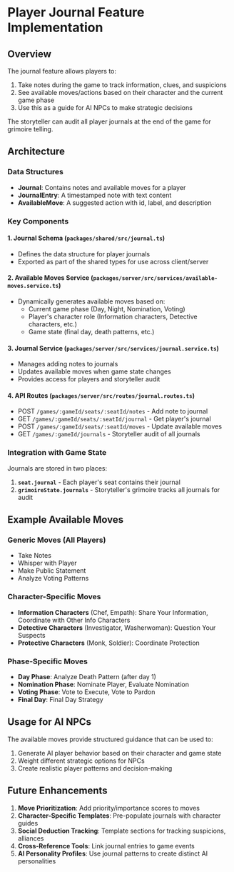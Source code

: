 # Player Journal Feature Implementation

## Overview
The journal feature allows players to:
1. Take notes during the game to track information, clues, and suspicions
2. See available moves/actions based on their character and the current game phase
3. Use this as a guide for AI NPCs to make strategic decisions

The storyteller can audit all player journals at the end of the game for grimoire telling.

## Architecture

### Data Structures
- **Journal**: Contains notes and available moves for a player
- **JournalEntry**: A timestamped note with text content  
- **AvailableMove**: A suggested action with id, label, and description

### Key Components

#### 1. Journal Schema (`packages/shared/src/journal.ts`)
- Defines the data structure for player journals
- Exported as part of the shared types for use across client/server

#### 2. Available Moves Service (`packages/server/src/services/available-moves.service.ts`)
- Dynamically generates available moves based on:
  - Current game phase (Day, Night, Nomination, Voting)
  - Player's character role (Information characters, Detective characters, etc.)
  - Game state (final day, death patterns, etc.)

#### 3. Journal Service (`packages/server/src/services/journal.service.ts`)  
- Manages adding notes to journals
- Updates available moves when game state changes
- Provides access for players and storyteller audit

#### 4. API Routes (`packages/server/src/routes/journal.routes.ts`)
- POST `/games/:gameId/seats/:seatId/notes` - Add note to journal
- GET `/games/:gameId/seats/:seatId/journal` - Get player's journal
- POST `/games/:gameId/seats/:seatId/moves` - Update available moves
- GET `/games/:gameId/journals` - Storyteller audit of all journals

### Integration with Game State

Journals are stored in two places:
1. **`seat.journal`** - Each player's seat contains their journal
2. **`grimoireState.journals`** - Storyteller's grimoire tracks all journals for audit

## Example Available Moves

### Generic Moves (All Players)
- Take Notes
- Whisper with Player  
- Make Public Statement
- Analyze Voting Patterns

### Character-Specific Moves
- **Information Characters** (Chef, Empath): Share Your Information, Coordinate with Other Info Characters
- **Detective Characters** (Investigator, Washerwoman): Question Your Suspects
- **Protective Characters** (Monk, Soldier): Coordinate Protection

### Phase-Specific Moves
- **Day Phase**: Analyze Death Pattern (after day 1)
- **Nomination Phase**: Nominate Player, Evaluate Nomination
- **Voting Phase**: Vote to Execute, Vote to Pardon
- **Final Day**: Final Day Strategy

## Usage for AI NPCs

The available moves provide structured guidance that can be used to:
1. Generate AI player behavior based on their character and game state
2. Weight different strategic options for NPCs
3. Create realistic player patterns and decision-making

## Future Enhancements

1. **Move Prioritization**: Add priority/importance scores to moves
2. **Character-Specific Templates**: Pre-populate journals with character guides
3. **Social Deduction Tracking**: Template sections for tracking suspicions, alliances
4. **Cross-Reference Tools**: Link journal entries to game events
5. **AI Personality Profiles**: Use journal patterns to create distinct AI personalities
